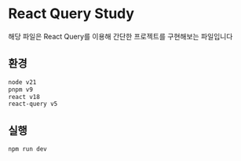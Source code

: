 # React Query Study

해당 파일은 React Query를 이용해 간단한 프로젝트를 구현해보는 파일입니다

## 환경

```sh
node v21
pnpm v9
react v18
react-query v5
```

## 실행

```sh
npm run dev
```
